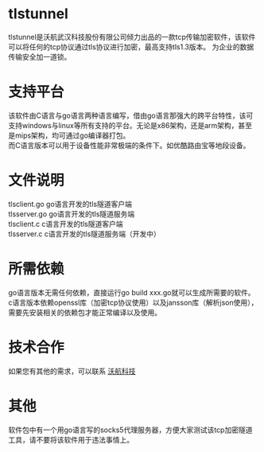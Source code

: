 # tlstunnel
tlstunnel是沃航武汉科技股份有限公司倾力出品的一款tcp传输加密软件，该软件可以将任何的tcp协议通过tls协议进行加密，最高支持tls1.3版本。 为企业的数据传输安全加一道锁。 

# 支持平台
该软件由C语言与go语言两种语言编写，借由go语言那强大的跨平台特性，该可支持windows与linux等所有支持的平台。无论是x86架构，还是arm架构，甚至是mips架构，均可通过go编译器打包。  
而C语言版本可以用于设备性能非常极端的条件下。如优酷路由宝等地段设备。  

# 文件说明
tlsclient.go go语言开发的tls隧道客户端  
tlsserver.go go语言开发的tls隧道服务端  
tlsclient.c  c语言开发的tls隧道客户端  
tlsserver.c  c语言开发的tls隧道服务端（开发中）  

# 所需依赖
go语言版本无需任何依赖，直接运行go build xxx.go就可以生成所需要的软件。  
c语言版本依赖openssl库（加密tcp协议使用）以及jansson库（解析json使用），需要先安装相关的依赖包才能正常编译以及使用。  

# 技术合作
如果您有其他的需求，可以联系 [沃航科技](https://www.worldflying.cn/, "沃航科技")  

# 其他
软件包中有一个用go语言写的socks5代理服务器，方便大家测试该tcp加密隧道工具，请不要将该软件用于违法事情上。  
